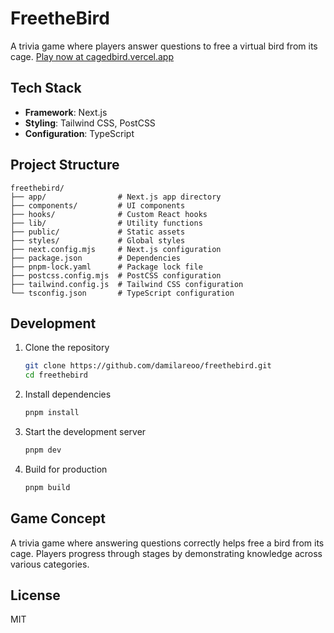 # FreetheBird

A trivia game where players answer questions to free a virtual bird from its cage. [Play now at cagedbird.vercel.app](https://cagedbird.vercel.app)

## Tech Stack

- **Framework**: Next.js
- **Styling**: Tailwind CSS, PostCSS
- **Configuration**: TypeScript

## Project Structure

```
freethebird/
├── app/                # Next.js app directory
├── components/         # UI components
├── hooks/              # Custom React hooks
├── lib/                # Utility functions
├── public/             # Static assets
├── styles/             # Global styles
├── next.config.mjs     # Next.js configuration
├── package.json        # Dependencies
├── pnpm-lock.yaml      # Package lock file
├── postcss.config.mjs  # PostCSS configuration
├── tailwind.config.js  # Tailwind CSS configuration
└── tsconfig.json       # TypeScript configuration
```

## Development

1. Clone the repository
   ```bash
   git clone https://github.com/damilareoo/freethebird.git
   cd freethebird
   ```

2. Install dependencies
   ```bash
   pnpm install
   ```

3. Start the development server
   ```bash
   pnpm dev
   ```

4. Build for production
   ```bash
   pnpm build
   ```

## Game Concept

A trivia game where answering questions correctly helps free a bird from its cage. Players progress through stages by demonstrating knowledge across various categories.

## License

MIT

